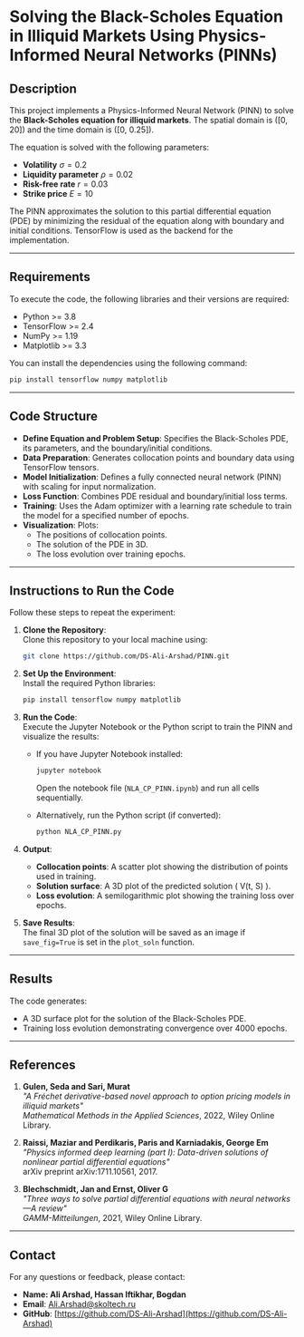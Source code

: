 # Solving the Black-Scholes Equation in Illiquid Markets Using Physics-Informed Neural Networks (PINNs)

## Description

This project implements a Physics-Informed Neural Network (PINN) to solve the **Black-Scholes equation for illiquid markets**. The spatial domain is \([0, 20]\) and the time domain is \([0, 0.25]\). 

The equation is solved with the following parameters:
- **Volatility** $\sigma = 0.2$
- **Liquidity parameter** $\rho = 0.02$
- **Risk-free rate** $r = 0.03$
- **Strike price** $E = 10$

The PINN approximates the solution to this partial differential equation (PDE) by minimizing the residual of the equation along with boundary and initial conditions. TensorFlow is used as the backend for the implementation.

---

## Requirements

To execute the code, the following libraries and their versions are required:

- Python >= 3.8  
- TensorFlow >= 2.4  
- NumPy >= 1.19  
- Matplotlib >= 3.3  

You can install the dependencies using the following command:

```bash
pip install tensorflow numpy matplotlib
```

---

## Code Structure

- **Define Equation and Problem Setup**: Specifies the Black-Scholes PDE, its parameters, and the boundary/initial conditions.
- **Data Preparation**: Generates collocation points and boundary data using TensorFlow tensors.
- **Model Initialization**: Defines a fully connected neural network (PINN) with scaling for input normalization.
- **Loss Function**: Combines PDE residual and boundary/initial loss terms.
- **Training**: Uses the Adam optimizer with a learning rate schedule to train the model for a specified number of epochs.
- **Visualization**: Plots:
  - The positions of collocation points.
  - The solution of the PDE in 3D.
  - The loss evolution over training epochs.

---

## Instructions to Run the Code

Follow these steps to repeat the experiment:

1. **Clone the Repository**:  
   Clone this repository to your local machine using:

   ```bash
   git clone https://github.com/DS-Ali-Arshad/PINN.git
   ```

2. **Set Up the Environment**:  
   Install the required Python libraries:

   ```bash
   pip install tensorflow numpy matplotlib
   ```

3. **Run the Code**:  
   Execute the Jupyter Notebook or the Python script to train the PINN and visualize the results:

   - If you have Jupyter Notebook installed:
     ```bash
     jupyter notebook
     ```
     Open the notebook file (`NLA_CP_PINN.ipynb`) and run all cells sequentially.

   - Alternatively, run the Python script (if converted):
     ```bash
     python NLA_CP_PINN.py
     ```

4. **Output**:  
   - **Collocation points**: A scatter plot showing the distribution of points used in training.  
   - **Solution surface**: A 3D plot of the predicted solution \( V(t, S) \).  
   - **Loss evolution**: A semilogarithmic plot showing the training loss over epochs.  

5. **Save Results**:  
   The final 3D plot of the solution will be saved as an image if `save_fig=True` is set in the `plot_soln` function.

---

## Results

The code generates:
- A 3D surface plot for the solution of the Black-Scholes PDE.  
- Training loss evolution demonstrating convergence over 4000 epochs.  

---

## References

1. **Gulen, Seda and Sari, Murat**  
   *"A Fréchet derivative-based novel approach to option pricing models in illiquid markets"*  
   *Mathematical Methods in the Applied Sciences*, 2022, Wiley Online Library.  

2. **Raissi, Maziar and Perdikaris, Paris and Karniadakis, George Em**  
   *"Physics informed deep learning (part I): Data-driven solutions of nonlinear partial differential equations"*  
   arXiv preprint arXiv:1711.10561, 2017.

3. **Blechschmidt, Jan and Ernst, Oliver G**  
   *"Three ways to solve partial differential equations with neural networks—A review"*  
   *GAMM-Mitteilungen*, 2021, Wiley Online Library.  
---

## Contact

For any questions or feedback, please contact:

- **Name: Ali Arshad, Hassan Iftikhar, Bogdan**  
- **Email**: [Ali.Arshad@skoltech.ru](mailto:Ali.Arshad@skoltech.ru)  
- **GitHub**: [https://github.com/DS-Ali-Arshad](https://github.com/DS-Ali-Arshad)
